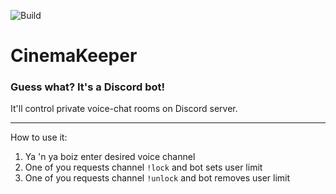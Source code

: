 ![Build](https://github.com/NiJeTi/CinemaKeeper/workflows/Build/badge.svg)

# CinemaKeeper
### Guess what? It's a Discord bot!

It'll control private voice-chat rooms on Discord server.

---
How to use it:
1. Ya 'n ya boiz enter desired voice channel
2. One of you requests channel `!lock` and bot sets user limit
3. One of you requests channel `!unlock` and bot removes user limit
